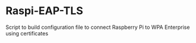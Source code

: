 # Raspi-EAP-TLS
Script to build configuration file to connect Raspberry Pi to WPA Enterprise using certificates
